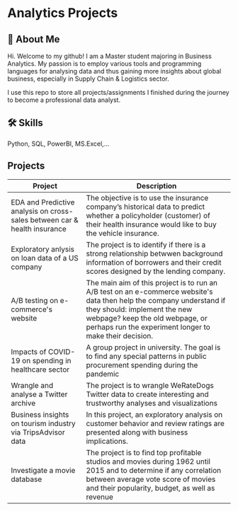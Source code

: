 
# Analytics Projects

## 🚀 About Me
Hi. Welcome to my github! I am a Master student majoring in Business Analytics. My passion is to employ various tools and programming languages for analysing data and thus gaining more insights about global business, especially in Supply Chain & Logistics sector. 

I use this repo to store all projects/assignments I finished during the journey to become a professional data analyst.

## 🛠 Skills
Python, SQL, PowerBI, MS.Excel,...

## Projects

| Project             | Description                                                      
| ----------------- | ------------------------------------------------------------------ |
| EDA and Predictive analysis on cross-sales between car & health insurance |The objective is to use the insurance company’s historical data to predict whether a policyholder (customer) of their health insurance would like to buy the vehicle insurance.|
| Exploratory anlysis on loan data of a US company |The project is to identify if there is a strong relationship betwwen background information of borrowers and their credit scores designed by the lending company.|
| A/B testing on e-commerce's website|The main aim of this project is to run an A/B test on an e-commerce website's data then help the company understand if they should: implement the new webpage? keep the old webpage, or perhaps run the experiment longer to make their decision.|
| Impacts of COVID-19 on spending in healthcare sector|A group project in university. The goal is to find any special patterns in public procurement spending during the pandemic|
| Wrangle and analyse a Twitter archive|The project is to wrangle WeRateDogs Twitter data to create interesting and trustworthy analyses and visualizations |
| Business insights on tourism industry via TripsAdvisor data| In this project, an exploratory analysis on customer behavior and review ratings are presented along with business implications.|
| Investigate a movie database|The project is to find top profitable studios and movies during 1962 until 2015 and to determine if any correlation between average vote score of movies and their popularity,  budget, as well as revenue|

